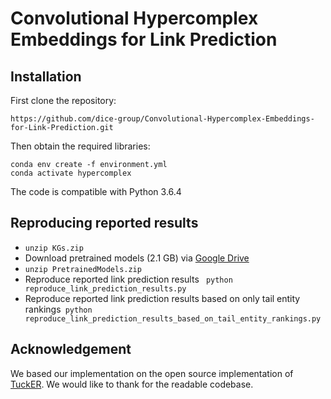 # Convolutional Hypercomplex Embeddings for Link Prediction

## Installation

First clone the repository:
```
https://github.com/dice-group/Convolutional-Hypercomplex-Embeddings-for-Link-Prediction.git
```
Then obtain the required libraries:
```
conda env create -f environment.yml
conda activate hypercomplex
```
The code is compatible with Python 3.6.4

## Reproducing reported results
- ```unzip KGs.zip```
- Download pretrained models (2.1 GB) via [Google Drive](https://drive.google.com/file/d/1ueR6nQwiZ7ZiV6toR7zoZnSl1fHE-kLZ/view?usp=sharing)
- ```unzip PretrainedModels.zip```  
- Reproduce reported link prediction results ``` python reproduce_link_prediction_results.py```
- Reproduce reported link prediction results based on only tail entity rankings``` python reproduce_link_prediction_results_based_on_tail_entity_rankings.py```

## Acknowledgement 
We based our implementation on the open source implementation of [TuckER](https://github.com/ibalazevic/TuckER). We would like to thank for the readable codebase.
